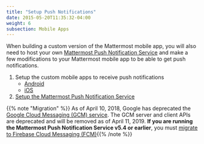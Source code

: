 ```yaml
---
title: "Setup Push Notifications"
date: 2015-05-20T11:35:32-04:00
weight: 6
subsection: Mobile Apps
---
```


When building a custom version of the Mattermost mobile app, you will also need to host your own [Mattermost Push Notification Service](https://github.com/mattermost/mattermost-push-proxy/releases) and make a few modifications to your Mattermost mobile app to be able to get push notifications.

1. Setup the custom mobile apps to receive push notifications
    - [Android](/contribute/mobile/push-notifications/android)
    - [iOS](/contribute/mobile/push-notifications/ios)
2. [Setup the Mattermost Push Notification Service](/contribute/mobile/push-notifications/service)


{{% note "Migration" %}} As of April 10, 2018, Google has deprecated the [Google Cloud Messaging (GCM) service](https://developers.google.com/cloud-messaging/gcm). The GCM server and client APIs are deprecated and will be removed as of April 11, 2019. **If you are running the Mattermost Push Notification Service v5.4 or earlier**, you must [migrate to Firebase Cloud Messaging (FCM)](/contribute/mobile/push-notifications/migrate-gcm-fcm){{% /note %}}                                                                                                                                                                                                                                                                                                                                                                                                                                                                          
